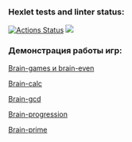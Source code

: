 ### Hexlet tests and linter status:
[![Actions Status](https://github.com/zebpaa/frontend-project-44/actions/workflows/hexlet-check.yml/badge.svg)](https://github.com/zebpaa/frontend-project-44/actions) <a href="https://codeclimate.com/github/zebpaa/frontend-project-44/maintainability"><img src="https://api.codeclimate.com/v1/badges/cfa5c1933860f91e9f90/maintainability" /></a>

### Демонстрация работы игр:
<a href="https://asciinema.org/connect/18fb8c89-59df-4d46-b3c0-a4145153c350">Brain-games и brain-even</a>

<a href="https://asciinema.org/a/PYjuULsCx78iAMvyYRBxlJYwO">Brain-calc</a>

<a href="https://asciinema.org/a/XgP9qXEAB9ptOfQXjqp3bJdtX">Brain-gcd</a>

<a href="https://asciinema.org/a/6xowG6OCK6aUyO3oFxfQ2uDeN">Brain-progression</a>

<a href="https://asciinema.org/a/wuSeAMj9YEkuS82EwimTmSnrH">Brain-prime</a>